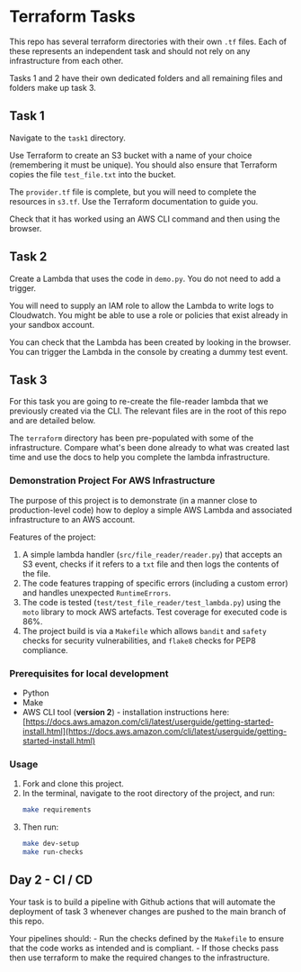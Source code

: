 # Terraform Tasks

This repo has several terraform directories with their own `.tf` files. Each of these represents an independent task and should not rely on any infrastructure from each other.

Tasks 1 and 2 have their own dedicated folders and all remaining files and folders make up task 3.
## Task 1

Navigate to the `task1` directory. 

Use Terraform to create an S3 bucket with a name of your choice (remembering it must be unique). You should also ensure that Terraform copies the file `test_file.txt` into the bucket.

The `provider.tf` file is complete, but you will need to complete the resources in `s3.tf`. Use the Terraform documentation to guide you.

Check that it has worked using an AWS CLI command and then using the browser.

## Task 2

Create a Lambda that uses the code in `demo.py`. You do not need to add a trigger.

You will need to supply an IAM role to allow the Lambda to write logs to Cloudwatch. You might be able to use a role or policies that exist already in your sandbox account.

You can check that the Lambda has been created by looking in the browser. You can trigger the Lambda in the console by creating a dummy test event. 

## Task 3 

For this task you are going to re-create the file-reader lambda that we previously created via the CLI. The relevant files are in the root of this repo and are detailed below. 

The `terraform` directory has been pre-populated with some of the infrastructure. Compare what's been done already to what was created last time and use the docs to help you complete the lambda infrastructure.
### Demonstration Project For AWS Infrastructure

The purpose of this project is to demonstrate (in a manner close to production-level code) how to deploy a simple AWS Lambda and associated infrastructure to an AWS account.

Features of the project:
1. A simple lambda handler (`src/file_reader/reader.py`) that accepts an S3 event, checks if it refers to a `txt` file and then logs the contents of the file.
2. The code features trapping of specific errors (including a custom error) and handles unexpected `RuntimeErrors`.
3. The code is tested (`test/test_file_reader/test_lambda.py`) using the `moto` library to mock AWS artefacts. Test coverage for executed code is 86%.
4. The project build is via a `Makefile` which allows `bandit` and `safety` checks for security vulnerabilities, and `flake8` checks for PEP8 compliance.


### Prerequisites for local development
- Python
- Make
- AWS CLI tool (__version 2__) - installation instructions here: [https://docs.aws.amazon.com/cli/latest/userguide/getting-started-install.html](https://docs.aws.amazon.com/cli/latest/userguide/getting-started-install.html)

### __Usage__

1. Fork and clone this project.
2. In the terminal, navigate to the root directory of the project, and run:
    ```bash
    make requirements
    ```
3. Then run:
    ```bash
    make dev-setup
    make run-checks
    ```
 
 ## Day 2 - CI / CD

 Your task is to build a pipeline with Github actions that will automate the deployment of task 3 whenever changes are pushed to the main branch of this repo.

 Your pipelines should:
    - Run the checks defined by the `Makefile` to ensure that the code works as intended and is compliant.
    - If those checks pass then use terraform to make the required changes to the infrastructure.

